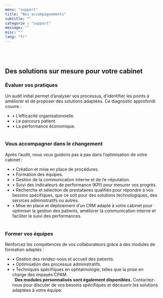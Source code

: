 ```yaml
---
menu: "support"
title: "Nos accompagnements"
subtitle: ""
categorie : "support"
message: ""
misc: ""
lang: "fr"
---
```

\
&nbsp;
## Des solutions sur mesure pour votre cabinet
### Évaluer vos pratiques
Un audit initial permet d’analyser vos processus, d’identifier les points à améliorer et de proposer des solutions adaptées. Ce diagnostic approfondi couvre :
- •	L’efficacité organisationnelle.
- •	Le parcours patient.
- •	La performance économique.
\
&nbsp;
### Vous accompagner dans le changement
Après l’audit, nous vous guidons pas à pas dans l’optimisation de votre cabinet :
- •	Création et mise en place de procédures.
- •	Formation des équipes.
- •	Gestion de la communication interne et de l’e-réputation.
- •	Suivi des indicateurs de performance (KPI) pour mesurer vos progrès.
- •	Recherche et sélection de prestataires qualifiés pour répondre à vos besoins spécifiques, que ce soit pour des solutions technologiques, des services administratifs ou autres.
- •	Mise en place et déploiement d’un CRM adapté à votre cabinet pour optimiser la gestion des patients, améliorer la communication interne et faciliter le suivi des performances.
\
&nbsp;
### Former vos équipes
Renforcez les compétences de vos collaborateurs grâce à des modules de formation adaptés :
- •	Gestion des rendez-vous et accueil des patients.
- •	Optimisation des processus administratifs.
- •	Techniques spécifiques en ophtalmologie, telles que la prise en charge des impayés CPAM.
\
&nbsp;
**Des modules personnalisés sont également disponibles.** Contactez-nous pour discuter de vos besoins spécifiques et découvrir les solutions adaptées à votre équipe.


